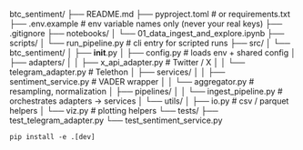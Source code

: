 btc_sentiment/
├── README.md
├── pyproject.toml   # or requirements.txt
├── .env.example     # env variable names only (never your real keys)
├── .gitignore
├── notebooks/
│   └── 01_data_ingest_and_explore.ipynb
├── scripts/
│   └── run_pipeline.py          # cli entry for scripted runs
├── src/
│   └── btc_sentiment/
│       ├── __init__.py
│       ├── config.py            # loads env + shared config
│       ├── adapters/
│       │   ├── x_api_adapter.py         # Twitter / X
│       │   └── telegram_adapter.py     # Telethon
│       ├── services/
│       │   ├── sentiment_service.py    # VADER wrapper
│       │   └── aggregator.py           # resampling, normalization
│       ├── pipelines/
│       │   └── ingest_pipeline.py      # orchestrates adapters -> services
│       └── utils/
│           ├── io.py                   # csv / parquet helpers
│           └── viz.py                  # plotting helpers
└── tests/
    ├── test_telegram_adapter.py
    └── test_sentiment_service.py


    pip install -e .[dev]
